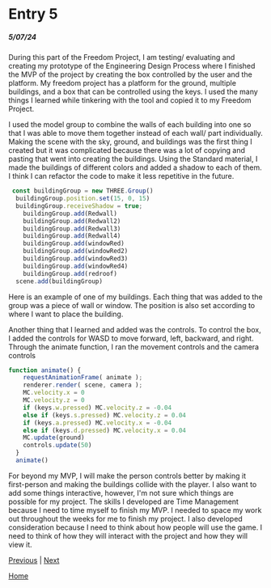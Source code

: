 # Entry 5
##### 5/07/24

During this part of the Freedom Project, I am testing/ evaluating and creating my prototype of the Engineering Design Process where I finished the MVP of the project by creating the box controlled by the user and the platform. My freedom project has a platform for the ground, multiple buildings, and a box that can be controlled using the keys. I used the many things I learned while tinkering with the tool and copied it to my Freedom Project. 

I used the model group to combine the walls of each building into one so that I was able to move them together instead of each wall/ part individually. Making the scene with the sky, ground, and buildings was the first thing I created but it was complicated because there was a lot of copying and pasting that went into creating the buildings. Using the Standard material, I made the buildings of different colors and added a shadow to each of them. I think I can refactor the code to make it less repetitive in the future. 

``` javascript
 const buildingGroup = new THREE.Group()
  buildingGroup.position.set(15, 0, 15)
  buildingGroup.receiveShadow = true;
    buildingGroup.add(Redwall)
    buildingGroup.add(Redwall2)
    buildingGroup.add(Redwall3)
    buildingGroup.add(Redwall4)
    buildingGroup.add(windowRed)
    buildingGroup.add(windowRed2)
    buildingGroup.add(windowRed3)
    buildingGroup.add(windowRed4)
    buildingGroup.add(redroof)
  scene.add(buildingGroup)
```

Here is an example of one of my buildings. Each thing that was added to the group was a piece of wall or window. The position is also set according to where I want to place the building. 

Another thing that I learned and added was the controls. To control the box, I added the controls for WASD to move forward, left, backward, and right. Through the animate function, I ran the movement controls and the camera controls 

``` javascript
function animate() {
    requestAnimationFrame( animate );
    renderer.render( scene, camera );
    MC.velocity.x = 0
    MC.velocity.z = 0
    if (keys.w.pressed) MC.velocity.z = -0.04
    else if (keys.s.pressed) MC.velocity.z = 0.04
    if (keys.a.pressed) MC.velocity.x = -0.04
    else if (keys.d.pressed) MC.velocity.x = 0.04
    MC.update(ground)
    controls.update(50)
  }
  animate()
```

For beyond my MVP, I will make the person controls better by making it first-person and making the buildings collide with the player. I also want to add some things interactive, however, I'm not sure which things are possible for my project. The skills I developed are Time Management because I need to time myself to finish my MVP. I needed to space my work out throughout the weeks for me to finish my project. I also developed consideration because I need to think about how people will use the game. I need to think of how they will interact with the project and how they will view it. 

[Previous](entry04.md) | [Next](entry06.md)

[Home](../README.md)
